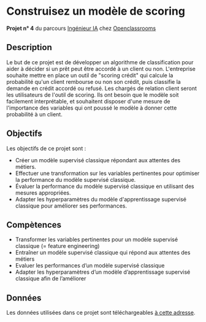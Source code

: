 # Construisez un modèle de scoring

**Projet n° 4** du parcours [Ingénieur IA](https://openclassrooms.com/fr/paths/188-ingenieur-ia) chez [Openclassrooms](https://openclassrooms.com/fr/)

## Description
Le but de ce projet est de développer un algorithme de classification pour aider à décider si un prêt peut être accordé à un client ou non. L'entreprise souhaite mettre en place un outil de "scoring crédit" qui calcule la probabilité qu'un client rembourse ou non son crédit, puis classifie la demande en crédit accordé ou refusé. Les chargés de relation client seront les utilisateurs de l'outil de scoring. Ils ont besoin que le modèle soit facilement interprétable, et souhaitent disposer d'une mesure de l'importance des variables qui ont poussé le modèle à donner cette probabilité à un client.

## Objectifs
 Les objectifs de ce projet sont :

- Créer un modèle supervisé classique répondant aux attentes des métiers.
- Effectuer une transformation sur les variables pertinentes pour optimiser la performance du modèle supervisé classique.
- Évaluer la performance du modèle supervisé classique en utilisant des mesures appropriées.
- Adapter les hyperparamètres du modèle d'apprentissage supervisé classique pour améliorer ses performances.

## Compètences
- Transformer les variables pertinentes pour un modèle supervisé classique (= feature engineering)
- Entraîner un modèle supervisé classique qui répond aux attentes des métiers
- Evaluer les performances d’un modèle supervisé classique
- Adapter les hyperparamètres d’un modèle d’apprentissage supervisé classique afin de l’améliorer

 ## Données

Les données utilisées dans ce projet sont téléchargeables <a href = https://s3-eu-west-1.amazonaws.com/static.oc-static.com/prod/courses/files/Parcours_data_scientist/Projet+-+Impl%C3%A9menter+un+mod%C3%A8le+de+scoring/Projet+Mise+en+prod+-+home-credit-default-risk.zip>à cette adresse</a>.